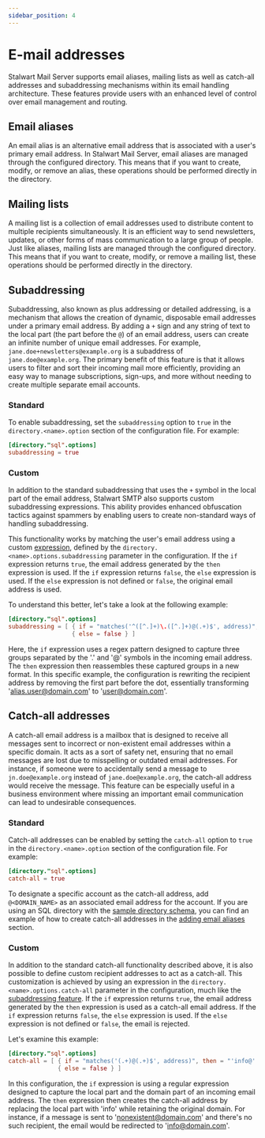 ```yaml
---
sidebar_position: 4
---
```


# E-mail addresses

Stalwart Mail Server supports email aliases, mailing lists as well as catch-all addresses and subaddressing mechanisms within its email handling architecture. These features provide users with an enhanced level of control over email management and routing.

## Email aliases

An email alias is an alternative email address that is associated with a user's primary email address. In Stalwart Mail Server, email aliases are managed through the configured directory. This means that if you want to create, modify, or remove an alias, these operations should be performed directly in the directory. 

## Mailing lists

A mailing list is a collection of email addresses used to distribute content to multiple recipients simultaneously. It is an efficient way to send newsletters, updates, or other forms of mass communication to a large group of people. Just like aliases, mailing lists are managed through the configured directory. This means that if you want to create, modify, or remove a mailing list, these operations should be performed directly in the directory. 

## Subaddressing

Subaddressing, also known as plus addressing or detailed addressing, is a mechanism that allows the creation of dynamic, disposable email addresses under a primary email address. By adding a `+` sign and any string of text to the local part (the part before the `@`) of an email address, users can create an infinite number of unique email addresses. For example, `jane.doe+newsletters@example.org` is a subaddress of `jane.doe@example.org`. The primary benefit of this feature is that it allows users to filter and sort their incoming mail more efficiently, providing an easy way to manage subscriptions, sign-ups, and more without needing to create multiple separate email accounts.

### Standard

To enable subaddressing, set the `subaddressing` option to `true` in the `directory.<name>.option` section of the configuration file. For example:

```toml
[directory."sql".options]
subaddressing = true
```

### Custom
 
In addition to the standard subaddressing that uses the `+` symbol in the local part of the email address, Stalwart SMTP also supports custom subaddressing expressions. This ability provides enhanced obfuscation tactics against spammers by enabling users to create non-standard ways of handling subaddressing.

This functionality works by matching the user's email address using a custom [expression](/docs/configuration/expressions/overview), defined by the `directory.<name>.options.subaddressing` parameter in the configuration. If the `if` expression returns `true`, the email address generated by the `then` expression is used. If the `if` expression returns `false`, the `else` expression is used. If the `else` expression is not defined or `false`, the original email address is used. 

To understand this better, let's take a look at the following example:

```toml
[directory."sql".options]
subaddressing = [ { if = "matches('^([^.]+)\.([^.]+)@(.+)$', address)", then = "$2 + '@' + $3" }, 
                  { else = false } ]
```

Here, the `if` expression uses a regex pattern designed to capture three groups separated by the '.' and '@' symbols in the incoming email address. The `then` expression then reassembles these captured groups in a new format. In this specific example, the configuration is rewriting the recipient address by removing the first part before the dot, essentially transforming 'alias.user@domain.com' to 'user@domain.com'. 

## Catch-all addresses

A catch-all email address is a mailbox that is designed to receive all messages sent to incorrect or non-existent email addresses within a specific domain. It acts as a sort of safety net, ensuring that no email messages are lost due to misspelling or outdated email addresses. For instance, if someone were to accidentally send a message to `jn.doe@example.org` instead of `jane.doe@example.org`, the catch-all address would receive the message. This feature can be especially useful in a business environment where missing an important email communication can lead to undesirable consequences.

### Standard

Catch-all addresses can be enabled by setting the `catch-all` option to `true` in the `directory.<name>.option` section of the configuration file. For example:

```toml
[directory."sql".options]
catch-all = true
```

To designate a specific account as the catch-all address, add `@<DOMAIN_NAME>` as an associated email address for the account. If you are using an SQL directory with the [sample directory schema](/docs/directory/types/sql#sample-directory-schema), you can find an example of how to create catch-all addresses in the [adding email aliases](/docs/directory/types/sql#adding-an-email-alias) section. 

### Custom

In addition to the standard catch-all functionality described above, it is also possible to define custom recipient addresses to act as a catch-all. This customization is achieved by using an expression in the `directory.<name>.options.catch-all` parameter in the configuration, much like the [subaddressing feature](#custom). If the `if` expression returns `true`, the email address generated by the `then` expression is used as a catch-all email address. If the `if` expression returns `false`, the `else` expression is used. If the `else` expression is not defined or `false`, the email is rejected. 

Let's examine this example:

```toml
[directory."sql".options]
catch-all = [ { if = "matches('(.+)@(.+)$', address)", then = "'info@' + $2" },
              { else = false } ]
```

In this configuration, the `if` expression is using a regular expression designed to capture the local part and the domain part of an incoming email address. The `then` expression then creates the catch-all address by replacing the local part with 'info' while retaining the original domain. For instance, if a message is sent to 'nonexistent@domain.com' and there's no such recipient, the email would be redirected to 'info@domain.com'. 


